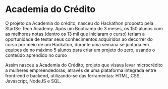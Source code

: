 # Academia do Crédito

O projeto da Academia do crédito, nasceu do Hackathon proposto pela StartSe Tech Academy. Após um Bootcamp de 3 meses, os 150 alunos com as melhores notas (dentro os 13 mil que iniciaram o curso) teriam a oportunidade de testar seus conhecimentos adquiridos ao decorrer do curso por meio de um Hackaton, durante uma semana se juntaria em equipes de no máximo 5 alunos para criar um projeto do zero, usando o conteúdo aprendido no curso

Assim nasceu a Academia do Crédito, projeto que visava levar microcrédito a mulheres empreendedoras, através de uma plataforma integrada entre front-end e backend, utilizando-se das ferramentas: HTML, CSS, Javascript, NodeJS e SQL.

